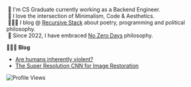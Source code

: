 <!-- <h1 align="left">Hi 👋🏻, I'm Sajjad Salaria (aka xoraus)</h1>-->

<!-- <img alt="Night Coding" src="https://cdn.dribbble.com/users/626327/screenshots/2913306/media/cdff5a5b7c68885d330ef7b7a7c7e19b.gif" width="350" align="right"/> -->
   
&nbsp;🔭 I'm CS Graduate currently working as a Backend Engineer.\
&nbsp;🤍 I love the intersection of Minimalism, Code & Aesthetics.\
&nbsp;👨🏻‍💻 I blog @ [Recursive Stack](https://xoraus.github.io/) about poetry, programming and political philosophy.\
&nbsp;🚀 Since 2022, I have embraced [No Zero Days](https://medium.com/@xoraus/no-more-zero-days-embrace-consistent-progress-ecc742e7e3d8) philosophy.
   
👨🏻‍💻 **Blog**
<!-- Blog:START -->

- [Are humans inherently violent?](https://xoraus.medium.com/exploring-the-nature-of-human-violence-e73b0a8169c9)
- [The Super Resolution CNN for Image Restoration](https://medium.com/p/ff1e8420d846)
   
![Profile Views](https://komarev.com/ghpvc/?username=xoraus&style=for-the-badge) 

